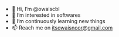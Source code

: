 - 👋 Hi, I’m @owaiscbl
- 👀 I’m interested in softwares
- 🌱 I’m continuously learning new things
- 📫 Reach me on itsowaisnoor@gmail.com

<!---
owaiscbl/owaiscbl is a ✨ special ✨ repository because its `README.md` (this file) appears on your GitHub profile.
You can click the Preview link to take a look at your changes.
--->
